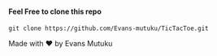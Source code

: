 #### Feel Free to clone this repo

`git clone https://github.com/Evans-mutuku/TicTacToe.git`

Made with ❤️ by Evans Mutuku
